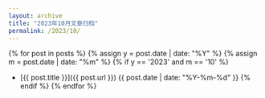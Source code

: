 ```yaml
---
layout: archive
title: "2023年10月文章归档"
permalink: /2023/10/
---
```


{% for post in posts %}
  {% assign y = post.date | date: "%Y" %}
  {% assign m = post.date | date: "%m" %}
  {% if y == '2023' and m == '10' %}
  - [{{ post.title }}]({{ post.url }}) <span>{{ post.date | date: "%Y-%m-%d" }}</span>
  {% endif %}
{% endfor %}

